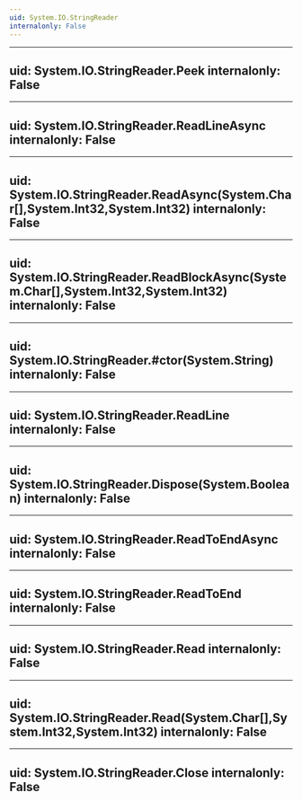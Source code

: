 ```yaml
---
uid: System.IO.StringReader
internalonly: False
---
```


---
uid: System.IO.StringReader.Peek
internalonly: False
---

---
uid: System.IO.StringReader.ReadLineAsync
internalonly: False
---

---
uid: System.IO.StringReader.ReadAsync(System.Char[],System.Int32,System.Int32)
internalonly: False
---

---
uid: System.IO.StringReader.ReadBlockAsync(System.Char[],System.Int32,System.Int32)
internalonly: False
---

---
uid: System.IO.StringReader.#ctor(System.String)
internalonly: False
---

---
uid: System.IO.StringReader.ReadLine
internalonly: False
---

---
uid: System.IO.StringReader.Dispose(System.Boolean)
internalonly: False
---

---
uid: System.IO.StringReader.ReadToEndAsync
internalonly: False
---

---
uid: System.IO.StringReader.ReadToEnd
internalonly: False
---

---
uid: System.IO.StringReader.Read
internalonly: False
---

---
uid: System.IO.StringReader.Read(System.Char[],System.Int32,System.Int32)
internalonly: False
---

---
uid: System.IO.StringReader.Close
internalonly: False
---
